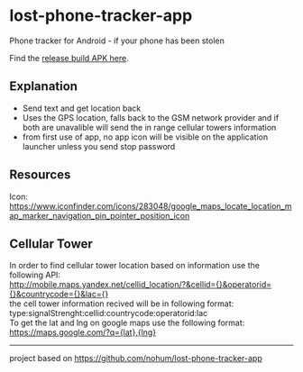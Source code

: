 lost-phone-tracker-app
========================

Phone tracker for Android - if your phone has been stolen

Find the [release build APK here](PhoneTracker.apk).

Explanation
-----------
* Send text and get location back
* Uses the GPS location, falls back to the GSM network provider and if both are unavalible will send the in range cellular towers information
* from first use of app, no app icon will be visible on the application launcher unless you send stop password


Resources
---------

Icon: https://www.iconfinder.com/icons/283048/google_maps_locate_location_map_marker_navigation_pin_pointer_position_icon

Cellular Tower
--------------
In order to find cellular tower location based on information use the following API:<br/>
http://mobile.maps.yandex.net/cellid_location/?&cellid={}&operatorid={}&countrycode={}&lac={}<br/>
the cell tower information recived will be in following format:<br/>
type:signalStrenght:cellid:countrycode:operatorid:lac<br/>
To get the lat and lng on google maps use the following format:
https://maps.google.com/?q={lat},{lng}



----------------------------------------------------------------

project based on https://github.com/nohum/lost-phone-tracker-app
